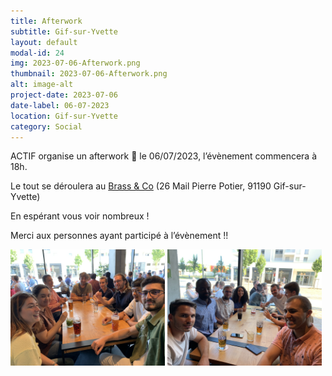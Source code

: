 ```yaml
---
title: Afterwork
subtitle: Gif-sur-Yvette
layout: default
modal-id: 24
img: 2023-07-06-Afterwork.png
thumbnail: 2023-07-06-Afterwork.png
alt: image-alt
project-date: 2023-07-06
date-label: 06-07-2023
location: Gif-sur-Yvette
category: Social
---
```


ACTIF organise un afterwork 🍺 le 06/07/2023, l’évènement commencera à 18h.

Le tout se déroulera au <a href="https://www.google.com/maps/place/Brass+%26+Co/@48.7110902,2.1643799,15z/data=!4m6!3m5!1s0x47e67faf2a200a71:0xcf27b631cebc3183!8m2!3d48.7110902!4d2.1643799!16s%2Fg%2F11rxrpyfpy?entry=ttu" target="_blank">Brass & Co</a> (26 Mail Pierre Potier, 91190 Gif-sur-Yvette)

En espérant vous voir nombreux !

Merci aux personnes ayant participé à l’évènement !!


<img src="img/portfolio/2023-07-06-Afterwork1.jpeg" style="width:49%">
<img src="img/portfolio/2023-07-06-Afterwork2.jpeg" style="width:49%">